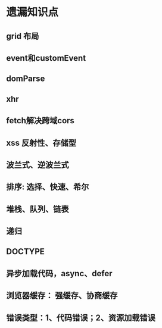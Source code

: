 # 遗漏知识点

## grid 布局

## event和customEvent

## domParse

## xhr

## fetch解决跨域cors

## xss 反射性、存储型

## 波兰式、逆波兰式

## 排序: 选择、快速、希尔

## 堆栈、队列、链表

## 递归

## DOCTYPE

## 异步加载代码，async、defer

## 浏览器缓存： 强缓存、协商缓存

## 错误类型：1、代码错误；2、资源加载错误

